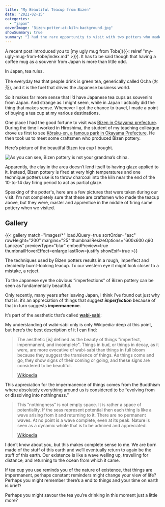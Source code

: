 ```yaml
---
title: "My Beautiful Teacup from Bizen"
date: "2021-02-15"
categories:
  - "japan"
coverImage: "Bizen-potter-at-kiln-background.jpg"
showSummary: true
summary: "I had the rare opportunity to visit with two potters who made Bizen pottery in Okayama Prefecture in Japan. The purposely rough, charred style of pottery conjures an aesthetic called wabi-sabi."
---
```

<base target="_blank">

A recent post introduced you to [my ugly mug from Tobe]({{< relref "my-ugly-mug-from-tobe/index.md" >}}). It has to be said though that having a coffee mug as a souvenir from Japan is more than little odd.

In Japan, tea rules. 

The everyday tea that people drink is green tea, generically called Ocha (お茶), and it is the fuel that drives the Japanese business world. 

So it makes far more sense that I’d have Japanese tea cups as souvenirs from Japan. And strange as I might seem, while in Japan I actually did the thing that makes sense. Whenever I got the chance to travel, I made a point of buying a tea cup at my various destinations. 

One place I had the good fortune to visit was [Bizen in Okayama prefecture](https://goo.gl/maps/v11AtUNKyJcXema47). During the time I worked in Hiroshima, the student of my teaching colleague drove us first to see [Kōraku-en, a famous park in Okayama Prefecture](https://en.wikipedia.org/wiki/K%C5%8Draku-en). He then took us to meet some craftsmen who produced Bizen pottery.

Here’s picture of the beautiful Bizen tea cup I bought.

![As you can see, Bizen pottery is not your grandma’s china. ](images/IMG_6205-1024x890.jpg "As you can see, Bizen pottery is not your grandma’s china. ")

Apparently, the clay in the area doesn’t lend itself to having glaze applied to it. Instead, Bizen pottery is fired at very high temperatures and one technique potters use is to throw charcoal into the kiln near the end of the 10-to-14 day firing period to act as partial glaze.

Speaking of the potter's, here are a few pictures that were taken during our visit. I'm not completely sure that these are craftsmen who made the teacup above, but they were, master and apprentice in the middle of firing some pottery when we visited.

## Gallery

{{< gallery match="images/*" loadJQuery=true sortOrder="asc" rowHeight="200" margins="25" thumbnailResizeOptions="600x600 q90 Lanczos" previewType="blur" embedPreview=true thumbnailHoverEffect=enlarge lastRow=justify showExif=true >}}

The techniques used by Bizen potters results in a rough, imperfect and decidedly burnt-looking teacup. To our western eye it might look closer to a mistake, a reject.

To the Japanese eye the obvious “imperfections” of Bizen pottery can be seen as fundamentally beautiful.

Only recently, many years after leaving Japan, I think I’ve found out just why that is: it’s an appreciation of things that suggest **_imperfection_** because of that in turn suggests **impermanence**.

It’s part of the aesthetic that’s called [**wabi-sabi**](https://en.wikipedia.org/wiki/Wabi-sabi):

My understanding of wabi-sabi only is only Wikipedia-deep at this point, but here’s the best description of it I can find: 

> The aesthetic \[is\] defined as the beauty of things "imperfect, impermanent, and incomplete". Things in bud, or things in decay, as it were, are more evocative of wabi-sabi than things in full bloom because they suggest the transience of things. As things come and go, they show signs of their coming or going, and these signs are considered to be beautiful.
>
> [Wikipedia](https://en.wikipedia.org/wiki/Japanese_aesthetics#Wabi-sabi)

This appreciation for the impermanence of things comes from the Buddhism where absolutely everything around us is considered to be “evolving from or dissolving into nothingness.”

> This "nothingness" is not empty space. It is rather a space of potentiality. If the seas represent potential then each thing is like a wave arising from it and returning to it. There are no permanent waves. At no point is a wave complete, even at its peak. Nature is seen as a dynamic whole that is to be admired and appreciated.
>
> [Wikipedia](https://en.wikipedia.org/wiki/Japanese_aesthetics#Shinto_and_Buddhism)

I don’t know about you, but this makes complete sense to me. We are born made of the stuff of this earth and we’ll eventually return to again be the stuff of this earth. Our existence is like a wave welling up, travelling for distance, and returning to the ocean from which it came.

If tea cup you use reminds you of the nature of existence, that things are impermanent, perhaps constant reminders might change your view of life? Perhaps you might remember there’s a end to things and your time on earth is brief?

Perhaps you might savour the tea you’re drinking in this moment just a little more?
